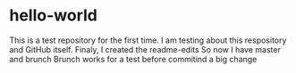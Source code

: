 # hello-world
This is a test repository for the first time.
I am testing about this respository and GitHub itself.
Finaly, I created the readme-edits
So now I have master and brunch
Brunch works for a test before commitind a big change

